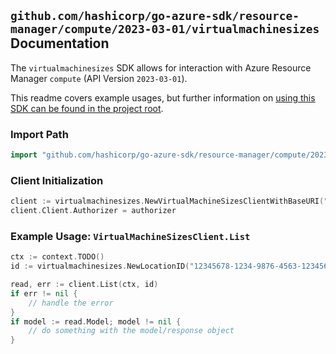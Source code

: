 
## `github.com/hashicorp/go-azure-sdk/resource-manager/compute/2023-03-01/virtualmachinesizes` Documentation

The `virtualmachinesizes` SDK allows for interaction with Azure Resource Manager `compute` (API Version `2023-03-01`).

This readme covers example usages, but further information on [using this SDK can be found in the project root](https://github.com/hashicorp/go-azure-sdk/tree/main/docs).

### Import Path

```go
import "github.com/hashicorp/go-azure-sdk/resource-manager/compute/2023-03-01/virtualmachinesizes"
```


### Client Initialization

```go
client := virtualmachinesizes.NewVirtualMachineSizesClientWithBaseURI("https://management.azure.com")
client.Client.Authorizer = authorizer
```


### Example Usage: `VirtualMachineSizesClient.List`

```go
ctx := context.TODO()
id := virtualmachinesizes.NewLocationID("12345678-1234-9876-4563-123456789012", "locationValue")

read, err := client.List(ctx, id)
if err != nil {
	// handle the error
}
if model := read.Model; model != nil {
	// do something with the model/response object
}
```
